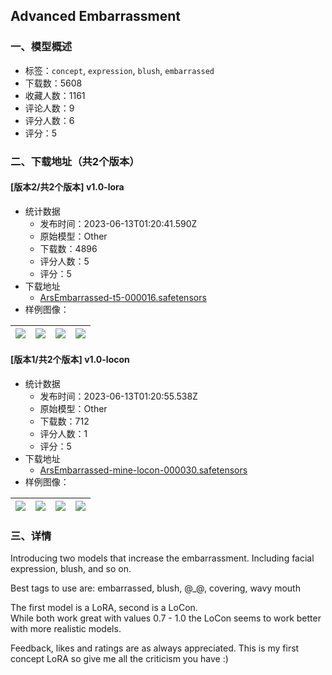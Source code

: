 ## Advanced Embarrassment
### 一、模型概述

- 标签：`concept`, `expression`, `blush`, `embarrassed`
- 下载数：5608
- 收藏人数：1161
- 评论人数：9
- 评分人数：6
- 评分：5

### 二、下载地址（共2个版本）

#### [版本2/共2个版本] v1.0-lora

- 统计数据
  - 发布时间：2023-06-13T01:20:41.590Z
  - 原始模型：Other
  - 下载数：4896
  - 评分人数：5
  - 评分：5
- 下载地址
  - [ArsEmbarrassed-t5-000016.safetensors](https://civitai.com/api/download/models/94841)
- 样例图像：

| <img src="https://image.civitai.com/xG1nkqKTMzGDvpLrqFT7WA/4858dd9e-2ccd-42d8-a287-465d4039356a/width=450/1125268.jpeg" /> | <img src="https://image.civitai.com/xG1nkqKTMzGDvpLrqFT7WA/5b4f76ee-0db3-4b2a-a377-c3809a2d3462/width=450/1125272.jpeg" /> | <img src="https://image.civitai.com/xG1nkqKTMzGDvpLrqFT7WA/5f8d68e8-7f07-435b-8aea-6a59c86fd850/width=450/1125267.jpeg" /> | <img src="https://image.civitai.com/xG1nkqKTMzGDvpLrqFT7WA/839d417e-13ee-4f64-af17-2ba6fdcfab13/width=450/1125273.jpeg" /> |
| ---- | ---- | ---- | ---- |

#### [版本1/共2个版本] v1.0-locon

- 统计数据
  - 发布时间：2023-06-13T01:20:55.538Z
  - 原始模型：Other
  - 下载数：712
  - 评分人数：1
  - 评分：5
- 下载地址
  - [ArsEmbarrassed-mine-locon-000030.safetensors](https://civitai.com/api/download/models/94844)
- 样例图像：

| <img src="https://image.civitai.com/xG1nkqKTMzGDvpLrqFT7WA/058e2901-0b41-41ae-8090-de73a55260cd/width=450/1125326.jpeg" /> | <img src="https://image.civitai.com/xG1nkqKTMzGDvpLrqFT7WA/d9c2884e-791a-4d9f-855d-90ea718328ac/width=450/1125325.jpeg" /> | <img src="https://image.civitai.com/xG1nkqKTMzGDvpLrqFT7WA/5b8b3714-e6bb-49f1-a442-3c834787469c/width=450/1125333.jpeg" /> | <img src="https://image.civitai.com/xG1nkqKTMzGDvpLrqFT7WA/56e78bd2-72d8-4c0b-a737-cfbd2cb81b13/width=450/1125331.jpeg" /> |
| ---- | ---- | ---- | ---- |


### 三、详情
<p>Introducing two models that increase the embarrassment. Including facial expression, blush, and so on.</p><p>Best tags to use are: embarrassed, blush, @_@, covering, wavy mouth</p><p>The first model is a LoRA, second is a LoCon. <br />While both work great with values 0.7 - 1.0 the LoCon seems to work better with more realistic models.</p><p>Feedback, likes and ratings are as always appreciated. This is my first concept LoRA so give me all the criticism you have :)</p>